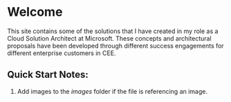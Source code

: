 # Welcome
This site contains some of the solutions that I have created in my role as a Cloud Solution Architect at Microsoft. 
These concepts and architectural proposals have been developed through different success engagements for different enterprise customers in CEE.


## Quick Start Notes:
1. Add images to the *images* folder if the file is referencing an image.
